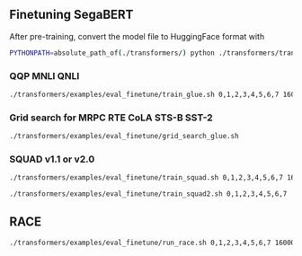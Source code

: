## Finetuning SegaBERT 

After pre-training, convert the model file to HuggingFace format with 

```bash
PYTHONPATH=absolute_path_of(./transformers/) python ./transformers/transformers/convert_segatron_to_huggingface.py --segatron_path <your model file path> --bert_config_file <bert config file path> --huggingface_path <target path>
```

### QQP MNLI QNLI

```bash
./transformers/examples/eval_finetune/train_glue.sh 0,1,2,3,4,5,6,7 16000
```

### Grid search for MRPC RTE CoLA STS-B SST-2

```bash
./transformers/examples/eval_finetune/grid_search_glue.sh 
```

### SQUAD v1.1 or v2.0

```bash
./transformers/examples/eval_finetune/train_squad.sh 0,1,2,3,4,5,6,7 16000
```

```bash
./transformers/examples/eval_finetune/train_squad2.sh 0,1,2,3,4,5,6,7  16000
```

## RACE

```bash
./transformers/examples/eval_finetune/run_race.sh 0,1,2,3,4,5,6,7 16000 
```

## 